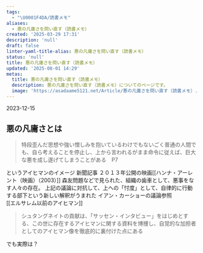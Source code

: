 ```yaml
---
tags:
  - "\U0001F4DA/読書メモ"
aliases:
  - 悪の凡庸さを問い直す（読書メモ）
created: '2025-03-29 17:31'
description: 'null'
draft: false
linter-yaml-title-alias: 悪の凡庸さを問い直す（読書メモ）
status: 'null'
title: 悪の凡庸さを問い直す（読書メモ）
updated: '2025-08-01 14:29'
metas:
  title: 悪の凡庸さを問い直す（読書メモ）
  description: 悪の凡庸さを問い直す（読書メモ）についてのページです。
  image: 'https://asadaame5121.net/Article/悪の凡庸さを問い直す（読書メモ）.png'
---
```

2023-12-15

## 悪の凡庸さとは
>特段歪んだ思想や強い憎しみを抱いているわけでもないごく普通の人間でも、自ら考えることを停止し、上から言われるがまま命令に従えば、巨大な悪を成し遂げてしまうことがある　P7

というアイヒマンのイメージ
新聞記事
２０１３年公開の映画[[ハンナ・アーレント（映画）（2003）]]
森友問題などで見られた、組織の歯車として、悪事をなす人々の存在。
	上記の議論に対抗して、上への「忖度」として、自律的に行動する部下という新しい解釈がうまれた
		イアン・カーショーの議論参照	
[[エルサレム以前のアイヒマン]]
>シュタングネイトの貢献は、「サッセン・インタビュー」をはじめとする、この世に存在するアイヒマンに関する資料を博捜し、自覚的な加担者としてのアイヒマン像を徹底的に裏付けた点にある

 
 でも実際は？
